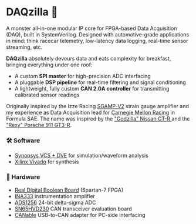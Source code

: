 # DAQzilla 🦖

A monster all-in-one modular IP core for FPGA-based Data Acquisition (DAQ), built in SystemVerilog. Designed with automotive-grade applications in mind: think racecar telemetry, low-latency data logging, real-time sensor streaming, etc.

**DAQzilla** absolutely devours data and eats complexity for breakfast, bringing everything under one roof:

- A custom **SPI master** for high-precision ADC interfacing
- A pluggable **DSP pipeline** for real-time filtering and signal conditioning
- A lightweight, fully custom **CAN 2.0A controller** for transmitting calibrated sensor readings

Originally inspired by the Izze Racing [SGAMP-V2](https://www.izzeracing.com/products/ewExternalFiles/Izze_Racing_SGAMP_V2_Datasheet.pdf) strain gauge amplifier and my experience as Data Acquisition lead for [Carnegie Mellon Racing](https://www.carnegiemellonracing.org/team) in Formula SAE. The name was inspired by the ["Godzilla" Nissan GT-R ](https://www.youtube.com/watch?v=wmvwj_BqDNI) and the ["Rexy" Porsche 911 GT3-R](https://www.youtube.com/watch?v=CUI5EOyBW04&pp=ygUMcmV4eSBwb3JzY2hl).

### 🛠️ Software

- [Synopsys VCS + DVE](https://www.synopsys.com/tools/simulation/vcs.html) for simulation/waveform analysis
- [Xilinx Vivado](https://www.xilinx.com/products/design-tools/vivado.html) for synthesis

### 🔌 Hardware

- [Real Digital Boolean Board](https://real.digital/boolean/) (Spartan-7 FPGA)
- [INA333](https://www.ti.com/product/INA333) instrumentation amplifier
- [ADS1256](https://www.ti.com/lit/ds/symlink/ads1256.pdf) 24-bit delta-sigma ADC
- [SN65HVD230](https://www.ti.com/product/SN65HVD230) CAN transceiver evaluation board
- [CANable](https://canable.io/) USB-to-CAN adapter for PC-side interfacing
